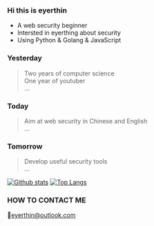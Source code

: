 ### Hi this is eyerthin

* A web security beginner 
* Intersted in eyerthing about security
* Using Python & Golang & JavaScript

### Yesterday
> Two years of computer science  
> One year of youtuber  
> ...  

### Today
> Aim at web security in Chinese and English  
> ...  
>   
### Tomorrow
> Develop useful security tools  
> ...  
>  

[![Github stats](https://github-readme-stats.vercel.app/api?username=eyerthin&show_icons=true&include_all_commits=true)](https://github.com/eyerthin/github-readme-stats)
[![Top Langs](https://github-readme-stats.vercel.app/api/top-langs/?username=eyerthin&layout=compact)](https://github.com/eyerthin/github-readme-stats)


### HOW TO CONTACT ME
:e-mail:eyerthin@outlook.com
<!--
**eyerthin/eyerthin** is a ✨ _special_ ✨ repository because its `README.md` (this file) appears on your GitHub profile.

Here are some ideas to get you started:

- 🔭 I’m currently working on ...
- 🌱 I’m currently learning ...
- 👯 I’m looking to collaborate on ...
- 🤔 I’m looking for help with ...
- 💬 Ask me about ...
- 📫 How to reach me: ...
- 😄 Pronouns: ...
- ⚡ Fun fact: ...
-->
